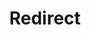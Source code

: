 ﻿---
layout: src/layouts/Redirect.astro
title: Redirect
redirect: https://octopus.com/docs/octopus-rest-api/cli/octopus-deployment-target-ssh-view
pubDate:  2023-01-01
navSearch: false
navSitemap: false
navMenu: false
---
